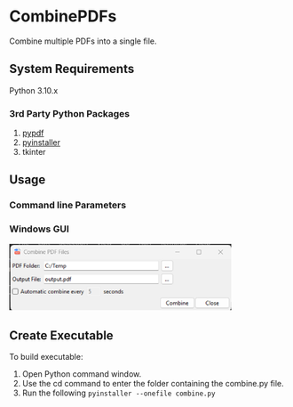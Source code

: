 # CombinePDFs
Combine multiple PDFs into a single file.

## System Requirements

Python 3.10.x

### 3rd Party Python Packages
1. [pypdf](https://pypi.org/project/pypdf/)
2. [pyinstaller](https://pypi.org/project/pyinstaller/)
3. tkinter

## Usage

### Command line Parameters


### Windows GUI

<img src="res/combinepdfs_gui.png" width="400">

## Create Executable

To build executable:

1. Open Python command window.
2. Use the cd command to enter the folder containing the combine.py file.
3. Run the following
```pyinstaller --onefile combine.py```
